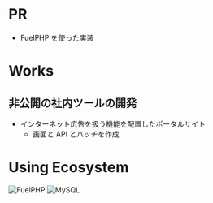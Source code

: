 # PR

- FuelPHP を使った実装

# Works

## 非公開の社内ツールの開発

- インターネット広告を扱う機能を配置したポータルサイト
  - 画面と API とバッチを作成

# Using Ecosystem

![FuelPHP](/fuelphp.png 'FuelPHP')
![MySQL](/mysql.png 'MySQL')
